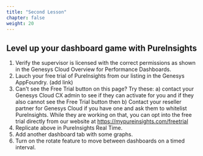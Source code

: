 ```yaml
---
title: "Second Lesson"
chapter: false
weight: 20
---
```


## Level up your dashboard game with PureInsights
1. Verify the supervisor is licensed with the correct permissions as shown in the Genesys Cloud Overview for Performance Dashboards.
1. Lauch your free trial of PureInsights from our listing in the Genesys AppFoundry. (add link)
1. Can't see the Free Trial button on this page? Try these: a) contact your Genesys Cloud CX admin to see if they can activate for you and if they also cannot see the Free Trial button then b) Contact your reseller partner for Genesys Cloud if you have one and ask them to whitelist PureInsights. While they are working on that, you can opt into the free trial directly from our website at https://mypureinsights.com/freetrial 
1. Replicate above in PureInsights Real Time.
1. Add another dashboard tab with some graphs.
1. Turn on the rotate feature to move between dashboards on a timed interval.
